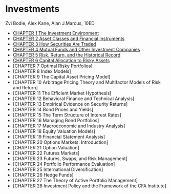 # Investments

Zvi Bodie, Alex Kane, Alan J.Marcus, 10ED

- [CHAPTER 1 The Investment Environment](chapter1.md)
- [CHAPTER 2 Asset Classes and Financial Instruments](chapter2.md)
- [CHAPTER 3 How Securities Are Traded](chapter3.md)
- [CHAPTER 4 Mutual Funds and Other Investment Companies](chapter4.md)
- [CHAPTER 5 Risk, Return, and the Historical Record](chapter5.md)
- [CHAPTER 6 Capital Allocation to Risky Assets](chapter6.md)
- [CHAPTER 7 Optimal Risky Portfolios]
- [CHAPTER 8 Index Models]
- [CHAPTER 9 The Capital Asset Pricing Model]
- [CHAPTER 10 Arbitrage Pricing Theory and Multifactor Models of Risk and Return]
- [CHAPTER 11 The Efficient Market Hypothesis]
- [CHAPTER 12 Behavioral Finance and Technical Analysis]
- [CHAPTER 13 Empirical Evidence on Security Returns]
- [CHAPTER 14 Bond Prices and Yields]
- [CHAPTER 15 The Term Structure of Interest Rates]
- [CHAPTER 16 Managing Bond Portfolios]
- [CHAPTER 17 Macroeconomic and Industry Analysis]
- [CHAPTER 18 Equity Valuation Models]
- [CHAPTER 19 Financial Statement Analysis]
- [CHAPTER 20 Options Markets: Introduction]
- [CHAPTER 21 Option Valuation]
- [CHAPTER 22 Futures Markets]
- [CHAPTER 23 Futures, Swaps, and Risk Management]
- [CHAPTER 24 Portfolio Performance Evaluation]
- [CHAPTER 25 International Diversification]
- [CHAPTER 26 Hedge Funds]
- [CHAPTER 27 The Theory of Active Portfolio Management]
- [CHAPTER 28 Investment Policy and the Framework of the CFA Institute]
